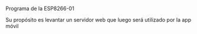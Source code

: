 Programa de la ESP8266-01

Su propósito es levantar un servidor web que luego será utilizado por la app móvil
